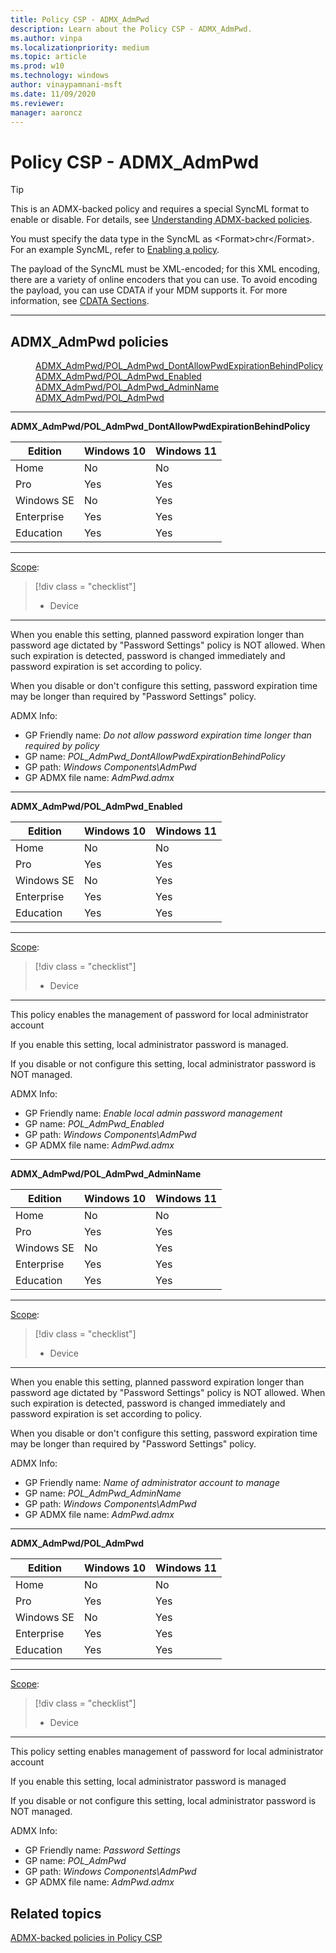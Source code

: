 ```yaml
---
title: Policy CSP - ADMX_AdmPwd
description: Learn about the Policy CSP - ADMX_AdmPwd.
ms.author: vinpa
ms.localizationpriority: medium
ms.topic: article
ms.prod: w10
ms.technology: windows
author: vinaypamnani-msft
ms.date: 11/09/2020
ms.reviewer:
manager: aaroncz
---
```


# Policy CSP - ADMX_AdmPwd

> [!TIP]
> This is an ADMX-backed policy and requires a special SyncML format to enable or disable. For details, see [Understanding ADMX-backed policies](../mdm/understanding-admx-backed-policies.md).
>
> You must specify the data type in the SyncML as &lt;Format&gt;chr&lt;/Format&gt;. For an example SyncML, refer to [Enabling a policy](../mdm/understanding-admx-backed-policies.md#enabling-a-policy).
>
> The payload of the SyncML must be XML-encoded; for this XML encoding, there are a variety of online encoders that you can use. To avoid encoding the payload, you can use CDATA if your MDM supports it. For more information, see [CDATA Sections](http://www.w3.org/TR/REC-xml/#sec-cdata-sect).


<hr/>

<!--Policies-->
## ADMX_AdmPwd policies

<dl>
  <dd>
    <a href="#admx-admpwd-pol_admpwd_dontallowpwdexpirationbehindpolicy">ADMX_AdmPwd/POL_AdmPwd_DontAllowPwdExpirationBehindPolicy</a>
  </dd>
  <dd>
    <a href="#admx-admpwd-pol_admpwd_enabled">ADMX_AdmPwd/POL_AdmPwd_Enabled</a>
  </dd>
  <dd>
    <a href="#admx-admpwd-pol_admpwd_adminname">ADMX_AdmPwd/POL_AdmPwd_AdminName</a>
  </dd>
  <dd>
    <a href="#admx-admpwd-pol_admpwd">ADMX_AdmPwd/POL_AdmPwd</a>
  </dd>
</dl>


<hr/>

<!--Policy-->
<a href="" id="admx-admpwd-pol_admpwd_dontallowpwdexpirationbehindpolicy"></a>**ADMX_AdmPwd/POL_AdmPwd_DontAllowPwdExpirationBehindPolicy**

<!--SupportedSKUs-->

|Edition|Windows 10|Windows 11|
|--- |--- |--- |
|Home|No|No|
|Pro|Yes|Yes|
|Windows SE|No|Yes|
|Enterprise|Yes|Yes|
|Education|Yes|Yes|

<!--/SupportedSKUs-->
<hr/>

<!--Scope-->
[Scope](./policy-configuration-service-provider.md#policy-scope):

> [!div class = "checklist"]
> * Device

<hr/>

<!--/Scope-->
<!--Description-->

When you enable this setting, planned password expiration longer than password age dictated by "Password Settings" policy is NOT allowed. When such expiration is detected, password is changed immediately and password expiration is set according to policy.

When you disable or don't configure this setting, password expiration time may be longer than required by "Password Settings" policy.
<!--/Description-->

<!--ADMXBacked-->
ADMX Info:
-   GP Friendly name: *Do not allow password expiration time longer than required by policy*
-   GP name: *POL_AdmPwd_DontAllowPwdExpirationBehindPolicy*
-   GP path: *Windows Components\AdmPwd*
-   GP ADMX file name: *AdmPwd.admx*

<!--/ADMXBacked-->
<!--/Policy-->
<hr/>

<!--Policy-->
<a href="" id="admx-admpwd-pol_admpwd_enabled"></a>**ADMX_AdmPwd/POL_AdmPwd_Enabled**

<!--SupportedSKUs-->

|Edition|Windows 10|Windows 11|
|--- |--- |--- |
|Home|No|No|
|Pro|Yes|Yes|
|Windows SE|No|Yes|
|Enterprise|Yes|Yes|
|Education|Yes|Yes|

<!--/SupportedSKUs-->
<hr/>

<!--Scope-->
[Scope](./policy-configuration-service-provider.md#policy-scope):

> [!div class = "checklist"]
> * Device

<hr/>

<!--/Scope-->
<!--Description-->

This policy enables the management of password for local administrator account

If you enable this setting, local administrator password is managed.

If you disable or not configure this setting, local administrator password is NOT managed.
<!--/Description-->

<!--ADMXBacked-->
ADMX Info:
-   GP Friendly name: *Enable local admin password management*
-   GP name: *POL_AdmPwd_Enabled*
-   GP path: *Windows Components\AdmPwd*
-   GP ADMX file name: *AdmPwd.admx*

<!--/ADMXBacked-->
<!--/Policy-->

<hr/>

<!--Policy-->
<a href="" id="admx-admpwd-pol_admpwd_adminname"></a>**ADMX_AdmPwd/POL_AdmPwd_AdminName**

<!--SupportedSKUs-->

|Edition|Windows 10|Windows 11|
|--- |--- |--- |
|Home|No|No|
|Pro|Yes|Yes|
|Windows SE|No|Yes|
|Enterprise|Yes|Yes|
|Education|Yes|Yes|

<!--/SupportedSKUs-->
<hr/>

<!--Scope-->
[Scope](./policy-configuration-service-provider.md#policy-scope):

> [!div class = "checklist"]
> * Device

<hr/>

<!--/Scope-->
<!--Description-->

When you enable this setting, planned password expiration longer than password age dictated by "Password Settings" policy is NOT allowed. When such expiration is detected, password is changed immediately and password expiration is set according to policy.

When you disable or don't configure this setting, password expiration time may be longer than required by "Password Settings" policy.
<!--/Description-->

<!--ADMXBacked-->

ADMX Info:
-   GP Friendly name: *Name of administrator account to manage*
-   GP name: *POL_AdmPwd_AdminName*
-   GP path: *Windows Components\AdmPwd*
-   GP ADMX file name: *AdmPwd.admx*


<!--/ADMXBacked-->
<!--/Policy-->

<hr/>

<!--Policy-->
<a href="" id="admx-admpwd-pol_admpwd"></a>**ADMX_AdmPwd/POL_AdmPwd**

<!--SupportedSKUs-->

|Edition|Windows 10|Windows 11|
|--- |--- |--- |
|Home|No|No|
|Pro|Yes|Yes|
|Windows SE|No|Yes|
|Enterprise|Yes|Yes|
|Education|Yes|Yes|

<!--/SupportedSKUs-->
<hr/>

<!--Scope-->
[Scope](./policy-configuration-service-provider.md#policy-scope):

> [!div class = "checklist"]
> * Device

<hr/>

<!--/Scope-->
<!--Description-->

This policy setting enables management of password for local administrator account

If you enable this setting, local administrator password is managed

If you disable or not configure this setting, local administrator password is NOT managed.

<!--/Description-->

<!--ADMXBacked-->

ADMX Info:
-   GP Friendly name: *Password Settings*
-   GP name: *POL_AdmPwd*
-   GP path: *Windows Components\AdmPwd*
-   GP ADMX file name: *AdmPwd.admx*


<!--/ADMXBacked-->
<!--/Policy-->

<!--/Policies-->

## Related topics

[ADMX-backed policies in Policy CSP](./policies-in-policy-csp-admx-backed.md)